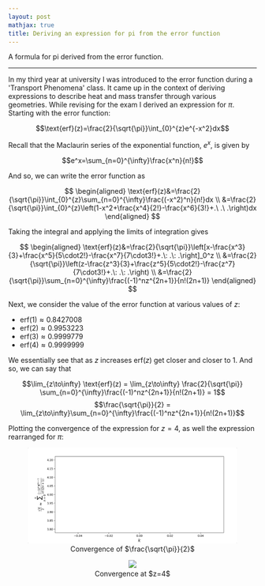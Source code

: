 ```yaml
---
layout: post
mathjax: true
title: Deriving an expression for pi from the error function 
---
```


A formula for pi derived from the error function.

---

In my third year at university I was introduced to the error function during a
'Transport Phenomena' class. It came up in the context of deriving expressions
to describe heat and mass transfer through various geometries. While revising
for the exam I derived an expression for $\pi$. Starting with the error
function:

  $$\text{erf}(z)=\frac{2}{\sqrt{\pi}}\int_{0}^{z}e^{-x^2}dx$$

Recall that the Maclaurin series of the exponential function, $e^x$, is given by

  $$e^x=\sum_{n=0}^{\infty}\frac{x^n}{n!}$$

And so, we can write the error function as

  $$
    \begin{aligned}
      \text{erf}(z)&=\frac{2}{\sqrt{\pi}}\int_{0}^{z}\sum_{n=0}^{\infty}\frac{(-x^2)^n}{n!}dx \\ 
      &=\frac{2}{\sqrt{\pi}}\int_{0}^{z}\left(1-x^2+\frac{x^4}{2!}-\frac{x^6}{3!}+.\ .\ .\right)dx
    \end{aligned}
  $$

Taking the integral and applying the limits of integration gives
  
  $$
    \begin{aligned}
      \text{erf}(z)&=\frac{2}{\sqrt{\pi}}\left[x-\frac{x^3}{3}+\frac{x^5}{5\cdot2!}-\frac{x^7}{7\cdot3!}+.\: .\: .\right]_0^z \\
      &=\frac{2}{\sqrt{\pi}}\left(z-\frac{z^3}{3}+\frac{z^5}{5\cdot2!}-\frac{z^7}{7\cdot3!}+.\: .\: .\right) \\
      &=\frac{2}{\sqrt{\pi}}\sum_{n=0}^{\infty}\frac{(-1)^nz^{2n+1}}{n!(2n+1)}
    \end{aligned}
  $$
  
Next, we consider the value of the error function at various values of $z$:

  * $\text{erf}(1)\approx0.8427008$
  * $\text{erf}(2)\approx0.9953223$
  * $\text{erf}(3)\approx0.9999779$
  * $\text{erf}(4)\approx0.9999999$

We essentially see that as $z$ increases $\text{erf}(z)$ get closer and closer to 1.
And so, we can say that

  $$\lim_{z\to\infty} \text{erf}(z) = \lim_{z\to\infty} \frac{2}{\sqrt{\pi}} \sum_{n=0}^{\infty}\frac{(-1)^nz^{2n+1}}{n!(2n+1)} = 1$$
  $$\frac{\sqrt{\pi}}{2} = \lim_{z\to\infty}\sum_{n=0}^{\infty}\frac{(-1)^nz^{2n+1}}{n!(2n+1)}$$

Plotting the convergence of the expression for $z = 4$, as well the expression
rearranged for $\pi$:

<center>
  <figure>
    <img src="https://raw.githubusercontent.com/aymenhafeez/aymenhafeez.github.io/master/images/haf-har2.gif">
    <figcaption>Convergence of $\frac{\sqrt{\pi}}{2}$</figcaption>
  </figure>
</center>


<center>
  <figure>
    <img src="https://raw.githubusercontent.com/aymenhafeez/aymenhafeez.github.io/master/images/haf-har.gif">
    <figcaption>Convergence at $z=4$</figcaption>
  </figure>
</center>


